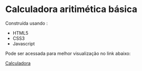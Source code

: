 # Calculadora aritimética básica

Construída usando :
<ul>
  <li>HTML5</li>
  <li>CSS3</li>
  <li>Javascript</li>
</ul>

Pode ser acessada para melhor visualização no link abaixo:

[Calculadora](https://taveiracoder.github.io/calculadora-html-css-js/)
